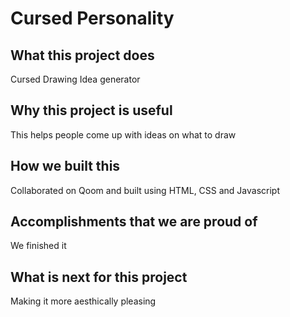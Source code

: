 Cursed Personality
==================
## What this project does

Cursed Drawing Idea generator

## Why this project is useful
This helps people come up with ideas on what to draw

## How we built this 
Collaborated on Qoom and built using HTML, CSS and Javascript

## Accomplishments that we are proud of 
We finished it

## What is next for this project
Making it more aesthically pleasing
